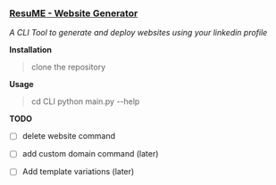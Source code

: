 ### [ResuME - Website Generator ](https://github.com/ishita1805/ResuME)
*A CLI Tool to generate and deploy websites using your linkedin profile*

**Installation**
> clone the repository

**Usage**
> cd CLI
> python main.py --help

**TODO**
 - [ ] delete website command
 - [ ] add custom domain command (later)
 - [ ] Add template variations (later)

